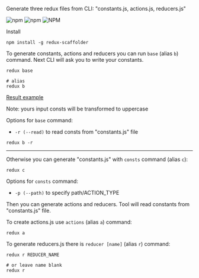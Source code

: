 Generate three redux files from CLI: "constants.js, actions.js, reducers.js"

![npm](https://img.shields.io/npm/v/redux-scaffolder.svg)
![npm](https://img.shields.io/npm/dt/redux-scaffolder.svg)
![NPM](https://img.shields.io/npm/l/redux-scaffolder.svg)

Install 

```
npm install -g redux-scaffolder
```

To generate constants, actions and reducers you can run `base` (alias `b`) command. Next CLI will ask you to write your constants.
```
redux base 

# alias 
redux b
```
[Result example](https://github.com/shapkarin/redux-scaffolder/tree/master/example)

Note: yours input consts will be transformed to uppercase

Options for `base` command:
- `-r (--read)` to read consts from "constants.js" file
```
redux b -r
```
___

Otherwise you can generate "constants.js" with `consts` command (alias `c`):
```
redux c
```

Options for `consts` command:
- `-p (--path)` to specify path/ACTION_TYPE

Then you can generate actions and reducers.
Tool will read constants from "constants.js" file.

To create actions.js use `actions` (alias `a`) command:
```
redux a
```

To generate reducers.js there is `reducer [name]` (alias `r`) command:
```
redux r REDUCER_NAME

# or leave name blank
redux r
```


